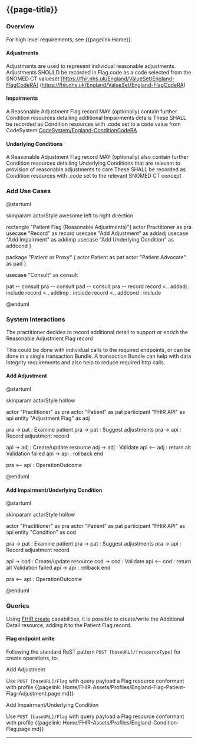 ## {{page-title}}


### Overview

For high level requirements, see {{pagelink:Home}}.

#### Adjustments 

  Adjustments are used to represent individual reasonable adjustments.
  Adjustments SHOULD be recorded in Flag.code as a code selected from the SNOMED CT valueset [https://fhir.nhs.uk/England/ValueSet/England-FlagCodeRA] (https://fhir.nhs.uk/England/ValueSet/England-FlagCodeRA)


#### Impairments

  A Reasonable Adjustment Flag record MAY (optionally) contain further Condition resources detailing additional Impairments details
  These SHALL be recorded as Condition resources with .code set to a code value from CodeSystem [CodeSystem/England-ConditionCodeRA](https://fhir.nhs.uk/England/CodeSystem/England-ConditionCodeRA)

#### Underlying Conditions

  A Reasonable Adjustment Flag record MAY (optionally) also contain further Condition resources detailing Underlying Conditions that are relevant to provision of reasonable adjustments to care
  These SHALL be recorded as Condition resources with .code set to the relevant SNOMED CT concept


### Add Use Cases

<plantuml>
@startuml

skinparam actorStyle awesome
left to right direction

rectangle "Patient Flag (Reasonable Adjustments)"{
actor Practitioner as pra
usecase "Record" as record
usecase "Add Adjustment" as addadj
usecase "Add Impairment" as addimp
usecase "Add Underlying Condition" as addcond
}


package "Patient or Proxy" {
  actor Patient as pat
  actor "Patient Advocate" as pad
}

usecase "Consult" as consult

pat -- consult
pra -- consult
pad -- consult
pra -- record
record <.. addadj : include
record <.. addimp : include
record <.. addcond : include

@enduml
</plantuml>

### System Interactions

The practitioner decides to record additional detail to support or enrich the Reasonable Adjustment Flag record

This could be done with individual calls to the required endpoints, or can be done in a single transaction Bundle.  A transaction Bundle can help with data integrity requirements and also help to reduce required http calls.

#### Add Adjustment

<plantuml>
@startuml

skinparam actorStyle hollow

actor        "Practitioner"     as pra
actor        "Patient"          as pat
participant  "FHIR API"         as api
entity       "Adjustment Flag"  as adj

pra ->  pat : Examine patient
pra ->  pat : Suggest adjustments
pra ->  api : Record adjustment record

api ->  adj : Create/update resource
adj ->  adj : Validate
api <-- adj : return
alt Validation failed
  api -> api : rollback
end

pra <-- api : OperationOutcome

@enduml
</plantuml>

#### Add Impairment/Underlying Condition

<plantuml>
@startuml

skinparam actorStyle hollow

actor        "Practitioner"     as pra
actor        "Patient"          as pat
participant  "FHIR API"         as api
entity       "Condition"        as cod

pra ->  pat : Examine patient
pra ->  pat : Suggest adjustments
pra ->  api : Record adjustment record

api ->  cod : Create/update resource
cod ->  cod : Validate
api <-- cod : return
alt Validation failed
  api -> api : rollback
end

pra <-- api : OperationOutcome

@enduml
</plantuml>



### Queries

Using [FHIR create](http://hl7.org/fhir/r4/http.html#create) capabilities, it is possible to create/write the Additional Detail resource, adding it to the Patient Flag record.

#### Flag endpoint write

Following the standard ReST pattern `POST [baseURL]/[resourceType]` for create operations, to:

Add Adjustment

  Use `POST [baseURL]/Flag` with query payload a Flag resource conformant with profile {{pagelink: Home/FHIR-Assets/Profiles/England-Flag-Patient-Flag-Adjustment.page.md}}

Add Impairment/Underlying Condition

  Use `POST [baseURL]/Flag` with query payload a Flag resource conformant with profile {{pagelink: Home/FHIR-Assets/Profiles/England-Condition-Flag.page.md}}

---